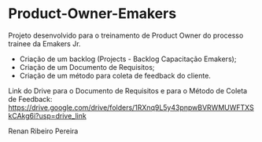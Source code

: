 # Product-Owner-Emakers
Projeto desenvolvido para o treinamento de Product Owner do processo trainee da Emakers Jr.

- Criação de um backlog (Projects - Backlog Capacitação Emakers);
- Criação de um Documento de Requisitos;
- Criação de um método para coleta de feedback do cliente.

Link do Drive para o Documento de Requisitos e para o Método de Coleta de Feedback: 
https://drive.google.com/drive/folders/1RXnq9L5y43pnpwBVRWMUWFTXSkCAkg6i?usp=drive_link

Renan Ribeiro Pereira
